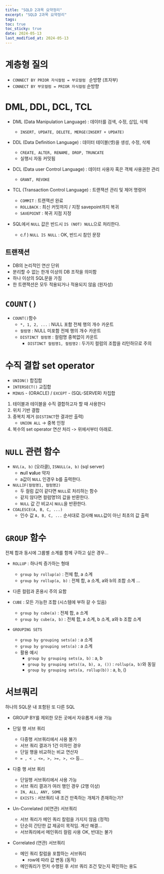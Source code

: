 ```yaml
---
title: "SQLD 2과목 요약정리"
excerpt: "SQLD 2과목 요약정리"
tags: 
toc: true
toc_sticky: true
date: 2024-05-13
last_modified_at: 2024-05-13
---
```


# 계층형 질의 

- `CONNECT BY PRIOR 자식컬럼 = 부모컬럼 ` 순방향 (프자부)
- `CONNECT BY 부모컬럼 = PRIOR 자식컬럼` 순방향

# DML, DDL, DCL, TCL

- DML (Data Manipulation Language) : 데이터를 검색, 수정, 삽입, 삭제
	- `INSERT, UPDATE, DELETE, MERGE(INSERT + UPDATE)`
- DDL (Data Definition Language) : 데이터 테이블(셋)을 생성, 수정, 삭제
	- `CREATE, ALTER, RENAME, DROP, TRUNCATE`
	- 실행시 자동 커밋됨
- DCL (Data user Control Language) : 데이터 사용자 혹은 객체 사용권한 관리
	- `GRANT, REVOKE`
- TCL (Transaction Control Language) : 트랜잭션 관리 및 제어 명령어
	- `COMMIT` : 트랜잭션 완료
	- `ROLLBACK` : 최신 커밋까지 / 지정 savepoint까지 복귀
	- `SAVEPOINT` : 복귀 지점 지정

- SQL에서 `NULL` 값은 반드시 `IS (NOT) NULL`으로 처리한다.
	- c.f ) `NULL IS NULL` : OK, 반드시 참인 문장

## 트랜잭션

- DB의 논리적인 연산 단위
- 분리할 수 없는 한개 이상의 DB 조작을 의미함
- 하나 이상의 SQL문을 가짐
- 한 트랜잭션은 모두 적용되거나 적용되지 않음 (원자성)

# `COUNT()`

- `COUNT()`함수 
	- `*, 1, 2, ...` : NULL 포함 전체 행의 개수 카운트
	- `컬럼명` : NULL 미포함 전체 행의 개수 카운트
	- `DISTINCT 컬럼명` : 컬럼명 중복없이 카운트 
		- `DISTINCT 컬럼명1, 컬럼명2` : 두가지 컬럼의 조합을 리턴하므로 주의

# 수직 결합 set operator 

- `UNION()` 합집합
- `INTERSECT()` 교집합
- `MINUS` - (ORACLE)  / `EXCEPT` - (SQL-SERVER) 차집합

1. 테이블과 테이블을 수직 결합하고자 할 때 사용한다
2. 위치 기반 결합
3. 중복치 제거 (`DISTINCT`한 결과만 출력)
	- `UNION ALL` -> 중복 인정
4. 복수의 set operator 연산 처리  -> 위에서부터 아래로.

# `NULL` 관련 함수

- `NVL(a, b)` (오라클), `ISNULL(a, b)` (sql server)
	- **n**ull **v**a**l**ue 약자
	- a값이 `NULL` 인경우 b를 출력한다.
- `NULLIF(컬럼명1, 컬럼명2)`
	- 두 컬럼 값이 같다면 `NULL`로 처리하는 함수
	- 같지 않다면 컬럼명1의 값을 반환한다.
	- `NULL` 값 간 비교시 `NULL`을 반환한다.
- `COALESCE(A, B, C, ...)`
	- 인수 값 `A, B, C, ...` 순서대로 검사해 `NULL`값이 아닌 최초의 값 출력

# `GROUP` 함수

전체 합과 동시에 그룹별 소계를 함께 구하고 싶은 경우...

- `ROLLUP` : 하나씩 증가하는 형태
	- `group by rollup(a)` : 전체 합, a 소계 
	- `group by rollup(a, b)` : 전체 합, a 소계, a와 b의 조합 소계 ...
- 다른 컬럼과 혼용시 주의 요함

- `CUBE` : 모든 가능한 조합 (시스템에 부하 갈 수 있음)
	- `group by cube(a)` : 전체 합, a 소계
	- `group by cube(a, b)` : 전체 합, a 소계, b 소계, a와 b 조합 소계
- `GROUPING SETS`
	- `group by grouping sets(a)` : a 소계
	- `group by grouping sets(a)` : a 소계
	- 활용 예시
		- `group by grouping sets(a, b)` : a, b
		- `group by grouping sets((a, b), a, ())` : `rollup(a, b)`와 동일
		- `group by grouping sets(a, rollup(b))` : a, b, ()


# 서브쿼리

하나의 SQL문 내 포함된 또 다른 SQL

- GROUP BY를 제외한 모든 곳에서 자유롭게 사용 가능
- 단일 행 서브 쿼리
	- 다중행 서브쿼리에서 사용 불가
	- 서브 쿼리 결과가 1건 이하인 경우
	- 단일 행을 비교하는 비교 연산자 
	- `= , < , <=, >, >=, >, <>` 등...
- 다중 행 서브 쿼리
	- 단일행 서브쿼리에서 사용 가능
	- 서브 쿼리 결과가 여러 행인 경우 (2행 이상)
	- `IN, ALL, ANY, SOME`
	- `EXISTS` : 서브쿼리 내 조건 만족하는 개체가 존재하는가?

- Un-Correlated (비연관) 서브쿼리
	- 서브 쿼리가 메인 쿼리 칼럼을 가지지 않음 (정적)
	- 단순히 간단한 값 제공이 목적임. 계산 해결...
	- 서브쿼리에서 메인쿼리 컬럼 사용 OK, 반대는 불가
- Correlated (연관) 서브쿼리
	- 메인 쿼리 칼럼을 포함하는 서브쿼리
		- row에 따라 값 변동 (동적)
	- 메인쿼리가 먼저 수행된 후 서브 쿼리 조건 맞는지 확인하는 용도
